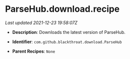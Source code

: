 # ParseHub.download.recipe

_Last updated 2021-12-23 19:58:07Z_

- **Description**: Downloads the latest version of ParseHub.

- **Identifier**: `com.github.blackthroat.download.ParseHub`

- **Parent Recipes**: `None`